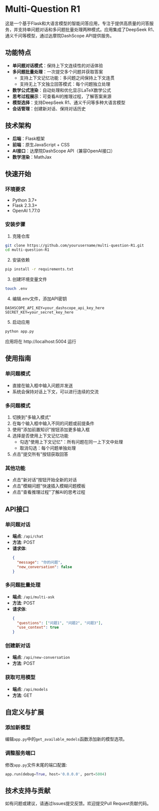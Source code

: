 # Multi-Question R1

这是一个基于Flask和大语言模型的智能问答应用，专注于提供高质量的问答服务，并支持单问题对话和多问题批量处理两种模式。应用集成了DeepSeek R1、通义千问等模型，通过达摩院DashScope API提供服务。

## 功能特点

- **单问题对话模式**：保持上下文连续性的对话体验
- **多问题批量处理**：一次提交多个问题并获取答案
  - 支持上下文记忆功能：多问题之间保持上下文连贯
  - 支持无上下文独立回答模式：每个问题独立处理
- **数学公式渲染**：自动处理和优化显示LaTeX数学公式
- **思考过程展示**：可查看AI的推理过程，了解答案来源
- **模型选择**：支持DeepSeek R1、通义千问等多种大语言模型
- **会话管理**：创建新对话、保持对话历史

## 技术架构

- **后端**：Flask框架
- **前端**：原生JavaScript + CSS
- **AI接口**：达摩院DashScope API（兼容OpenAI接口）
- **数学渲染**：MathJax

## 快速开始

### 环境要求

- Python 3.7+
- Flask 2.3.3+
- OpenAI 1.77.0

### 安装步骤

1. 克隆仓库
```bash
git clone https://github.com/yourusername/multi-question-R1.git
cd multi-question-R1
```

2. 安装依赖
```bash
pip install -r requirements.txt
```

3. 创建环境变量文件
```bash
touch .env
```

4. 编辑.env文件，添加API密钥
```
DASHSCOPE_API_KEY=your_dashscope_api_key_here
SECRET_KEY=your_secret_key_here
```

5. 启动应用
```bash
python app.py
```

应用将在 http://localhost:5004 运行

## 使用指南

### 单问题模式
- 直接在输入框中输入问题并发送
- 系统会保持对话上下文，可以进行连续的交流

### 多问题模式
1. 切换到"多输入模式"
2. 在每个输入框中输入不同的问题或前提条件
3. 使用"添加前置知识"按钮添加更多输入框
4. 选择是否使用上下文记忆功能
   - 勾选"使用上下文记忆"：所有问题在同一上下文中处理
   - 取消勾选：每个问题单独处理
5. 点击"提交所有"按钮获取回答

### 其他功能
- 点击"新对话"按钮开始全新的对话
- 点击"模糊问题"快速插入模糊问题模板
- 点击"查看推理过程"了解AI的思考过程

## API接口

### 单问题对话
- **端点**: `/api/chat`
- **方法**: POST
- **请求体**:
  ```json
  {
    "message": "你的问题",
    "new_conversation": false
  }
  ```

### 多问题批量处理
- **端点**: `/api/multi-ask`
- **方法**: POST
- **请求体**:
  ```json
  {
    "questions": ["问题1", "问题2", "问题3"],
    "use_context": true
  }
  ```

### 创建新对话
- **端点**: `/api/new-conversation`
- **方法**: POST

### 获取可用模型
- **端点**: `/api/models`
- **方法**: GET

## 自定义与扩展

### 添加新模型
编辑`app.py`中的`get_available_models`函数添加新的模型选项。

### 调整服务端口
修改`app.py`文件末尾的端口配置:
```python
app.run(debug=True, host='0.0.0.0', port=5004)
```

## 技术支持与贡献

如有问题或建议，请通过Issues提交反馈。欢迎提交Pull Request贡献代码。

